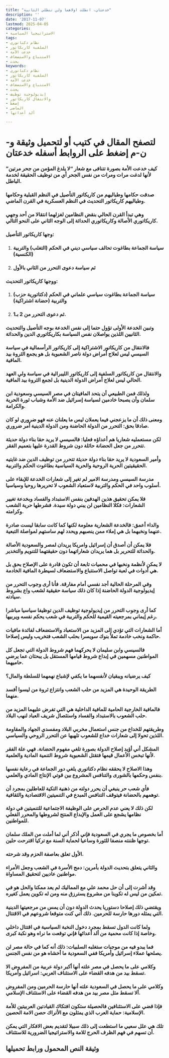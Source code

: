 ```yaml
---
title: "خدعتان، انطلت اولاهما ولن تنطلي الثانية"
description: ''
date: '2017-11-07'
lastmod: 2025-04-05
categories:
- الاستراتيجيا السياسية
tags:
- نظام دكتاتوري
- السلفية كاريكاتور
- خدعت الأمة
- الاستتباع والاستضعاف
- يحدث
keywords:
- نظام دكتاتوري
- السلفية كاريكاتور
- خدعت الأمة
- الاستتباع والاستضعاف
- يحدث
- إيديولوجية توظيف
- والانتقال كاريكاتور
- إضغط
- الماضي
- ألد أعدائها

---
```

# **لتصفح المقال في كتيب أو لتحميل وثيقة و-ن-م إضغط على الروابط أسفله** **خدعتان**

### كيف خدعت الأمة بصورة تتنافى مع شعار “لا يلدغ المؤمن من جحر مرتين” لأنها لدغت مرات ومرات من نفس الجحر أي من توظيف الحقيقة لخدمة الباطل.

### صدقت حكامها وطباليهم من كاريكاتور التأصيل في النظم القبلية وحكامها وطباليهم كاريكاتور التحديث في النظم العسكرية في القرن الماضي.

### وهي تبدأ القرن الحالي بنقض النظامين لغزلهما انتقالا من أحد وجهي كاريكاتوري الأصالة وكاريكاتوري الحداثة إلى الوجه الثاني على النحو التالي.

### وجها كاريكاتور التأصيل:

1. ### سياسة الجماعة بطاغوت تحالف سياسي ديني في الحكم (التغلب) والتربية (الكنسية)
2. ### ثم سياسة دعوى التحرر من الثاني بالأول

### ووجها كاريكاتور التحديث:

1. ### سياسة الجماعة بطاغوت سياسي علماني في الحكم (دكتاتورية حزب) والتربية (حضانة اشتراكية)
2. ### ثم دعوى التحرر من 2 بـ1.

### وتبين الخدعة الأولى تؤول حتما إلى نفس الخدعة بوجه التأصيل والتحديث الثانيين اللذين يواصلان نفس السياسة بكاريكاتوري الدين والحداثة.

### فالانتقال من كاريكاتور الاشتراكية إلى كاريكاتور الرأسمالية في سياسة السيسي ليس لعلاج أمراض دولة ناصر الشعبوية بل هو يجمع الثروة بيد المافية.

### والانتقال من كاريكاتور السلفية إلى كاريكاتور الليبرالية في سياسة ولي العهد الحالي ليس لعلاج أمراض الدولة الدينية بل لجمع الثروة بيد المافية.

### ولذلك فمن الطبيعي أن يتحد المافيتان في مصر السيسي وسعودية ابن سلمان وأن يصبحا خادمين لسياسة إسرائيل ضد الأمة وشباب ثورة الحرية والكرامة.

### ومعنى ذلك أن ما يزعجني فيما يعملان ليس ما يعلنان عنه فهو ضروري لو كان صادقا بحق: التحرر من الدولة الحاضنة ومن الدولة الدينية أمر ضروري.

### لكن مستعمليه شعاريا هم أعداؤه فعليا: فالسيسي لا يريد حقا بناء دولة حديثة تتحرر من جعل الحضانة حائلة دون شروط القدرة عليها بتعميم الفقر.

### وأمير السعودية لا يريد حقا بناء دولة حديثة تتحرر من توظيف الدين ضد غايتيه الحقيقيتين الحرية الروحية والحرية السياسية بطاغوت الحكم والتربية.

### مدرسة السيسي ومدرسة الامير لم تغير إلى شعارات الخدعة للإبقاء على أسلوب واحد في الحكم والتربية لاستعباد الشعوب لا تحريرها روحيا وسياسيا.

### فلا يمكن تحقيق هذين الهدفين بنفس الاستبداد والفساد وبخدعة تغيير الشعارات: فكلا النظامين لن يبني دولة سيدة. فشرطها حرية الشعب وكرامته.

### والداء أعمق: فالخدعة الشعارية معلومة لكنها كما كانت سابقا ليست صادرة عنهما ونخبهما بل هي إملاء ممن ينصبهم ويحدد لهم ساستهم لمواصلة التبعية.

### فلا يمكن أن أصدق أن إسرائيل وامريكا يريدان لمصر والسعودية الأصالة والحداثة للتحرير بل هما يريدان شعاراتهما دون حقيقتهما للتنويم والتخدير.

### لا يمكن لأنظمة ونخبها في محميات تابعة أن تكون قادرة على الإصلاح بحق بل هي أدوات في لعبة تواصل الاستتباع والاستضعاف لسيطرة المافية الخادمة.

### وفي المرحلة الحالية أجد نفسي أمام مفارقة. فأنا أرى وجوب التحرر من إيديولوجية الدولة الحاضنة إذا كان ذلك سياسة حقيقية لشعب واع بشروط سيادته.

### كما أرى وجوب التحرر من إيديولوجية توظيف الدين توظيفا سياسيا مباشرا رغم إيماني بمرجعيته القيمية للحكم والتربية في شعب يحكم نفسه ويربيها.

### أما الشعارات التي تؤدي إلى المزيد من الاستعباد والاستضعاف لفائدة مافيات حاكمة ونخب خادمة تملأ بنوك سويسرا بحلب الشعب فتخريب وليس إصلاحا.

### فالسيسي وابن سليمان لا يحركهما فهم شروط الدولة التي تجعل كل المواطنين مسهمين في إبداع شروط قيامها المستقل بل يبحثان عما يرضي حاميهما.

### كيف يرضيانه ويبقيان لأنفسهما ما يكفي لإشباع نهمهما للسلطة والمال؟

### الطريقة الوحيدة هي المزيد من حلب الشعب وانتزاع ثروة من ليسوا أفسد منهما.

### فالمافية الخارجية الحامية للمافية الداخلية هي التي تفرض عليهما المزيد من حلب الشعوب بالاستبداد والفساد واستئصال شريف العباد لنهب البلاد.

### وطريقتهم للخداع من جنس استعمال مخربي البلاد ومفسدي الجهاد والمقاومة اللذين تحولا إلى شعارات خداع للشعوب تلهيها عن التحرر الروحي والسياسي.

### المشكل أني أؤيد إصلاح الدولة بصورة تلغي مفهوم الحضانة. فهي علة الفقر لأنها تبخس الأعمال قيمها فتقتل الشعبوية شروط التنمية المادية والعلمية.

### وهذا الاصلاح لا يحققه نظام دكتاتوري يلغي دور الجماعة في رعاية نفسها بنفس وحكمها بالشورى والتنافس المشروع بين قوتي الإنتاج المادي والعلمي.

### فأي شعب حر ينبغي أن يحرر دولته من ذهنية التكية للعاطلين بمجرد أن توهمهم بالحضانة فيتوقف التنافس المبدع في التنميتين الاقتصادية والثقافية.

### لكن ذلك لا يعني عدم الحرص على الوظيفة الاجتماعية للتنميتين في دولة نظامها يشجع على العمل والإبداع المنتج لشروطها والمحرر الفعلي للمواطنين.

### أما بخصوص ما يجري في السعودية فإني أذكر أني لما أملت من الملك سلمان توجها ظننته منصفا للثورة وساعيا لحماية السنة مع تركيا اقترحت حلين.

### الأول تعلق بعاصفة الحزم وقد شرحته.

### والثاني يتعلق بتحديث الدولة بأمرين: دمج الأسرة في الشعب وجعل الأمراء مواطنين عاديين لتحقيق المساواة.

### وقد أشرت إلى أن حل محمد علي مع المماليك لم يعد ممكنا والحل هو في تمكين من ليس له تكوينا من مشروع يسترزق منه ومن له تكوين يعمل كغيره.

### ويقتضي ذلك إصلاحا دستوريا يحدث الدولة دون أن يمس من مرجعيتها الدينية التي يمثله دورها حارسة للحرمين. ذلك أني كنت متوقعا شروعهم في الاقتتال.

### ولما كانت الدول تسقط بمجرد دخول النخبة السياسية في اقتتال داخلي وخاصة إذا كانت محمية من ألد أعدائها فإني توقعت ما نراه وهو نكبة كبرى.

### فما يبدو فيه من موجبات ستغلبه السلبيات: ذلك أنه كما في حالة مصر لن يصلحها عملاء إسرائيل وأمريكا ففي السعودية ما أخشاه هو من نفس الجنس.

### وكلامي على ما يحصل في مصر علته أنها أكبر دولة عربية من المفروض الا تسقط بيد من هدفه القضاء على الاستئناف العربي: اسرائيل وأمريكا.

### وكلامي على ما يحصل في السعودية علته أنها حارسة الحرمين ومن المفروض ألا تسقط مثل مصر بيد من هدفه القضاء على الاستئناف الإسلامي.

### فإذا قضي على الاستئنافين فالحصيلة ستكون افتكاك القيادتين العربيتين للأمة الإسلامية: حماية العرب الذي يمثلون مع الأتراك حصن الامة الحصين.

### تلك هي علل سعيي ما استطعت إلى ذلك سبيلا لتقديم بعض الافكار التي يمكن أن تسهم في فهم الظرف الحرج للامة والاستراتيجيا الضرورية للاستئناف.

## وثيقة النص المحمول ورابط تحميلها

###

